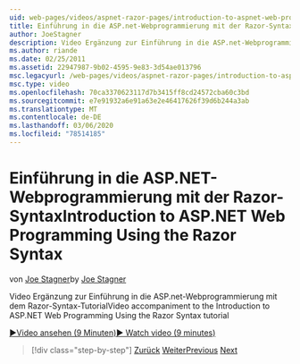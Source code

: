 ```yaml
---
uid: web-pages/videos/aspnet-razor-pages/introduction-to-aspnet-web-programming-using-the-razor-syntax
title: Einführung in die ASP.net-Webprogrammierung mit der Razor-Syntax | Microsoft-Dokumentation
author: JoeStagner
description: Video Ergänzung zur Einführung in die ASP.net-Webprogrammierung mit dem Razor-Syntax-Tutorial
ms.author: riande
ms.date: 02/25/2011
ms.assetid: 22947987-9b02-4595-9e83-3d54ae013796
msc.legacyurl: /web-pages/videos/aspnet-razor-pages/introduction-to-aspnet-web-programming-using-the-razor-syntax
msc.type: video
ms.openlocfilehash: 70ca3370623117d7b3415ff8cd24572cba60c3bd
ms.sourcegitcommit: e7e91932a6e91a63e2e46417626f39d6b244a3ab
ms.translationtype: MT
ms.contentlocale: de-DE
ms.lasthandoff: 03/06/2020
ms.locfileid: "78514185"
---
```

# <a name="introduction-to-aspnet-web-programming-using-the-razor-syntax"></a><span data-ttu-id="d5ff1-103">Einführung in die ASP.NET-Webprogrammierung mit der Razor-Syntax</span><span class="sxs-lookup"><span data-stu-id="d5ff1-103">Introduction to ASP.NET Web Programming Using the Razor Syntax</span></span>

<span data-ttu-id="d5ff1-104">von [Joe Stagner](https://github.com/JoeStagner)</span><span class="sxs-lookup"><span data-stu-id="d5ff1-104">by [Joe Stagner](https://github.com/JoeStagner)</span></span>

<span data-ttu-id="d5ff1-105">Video Ergänzung zur Einführung in die ASP.net-Webprogrammierung mit dem Razor-Syntax-Tutorial</span><span class="sxs-lookup"><span data-stu-id="d5ff1-105">Video accompaniment to the Introduction to ASP.NET Web Programming Using the Razor Syntax tutorial</span></span>

[<span data-ttu-id="d5ff1-106">&#9654;Video ansehen (9 Minuten)</span><span class="sxs-lookup"><span data-stu-id="d5ff1-106">&#9654; Watch video (9 minutes)</span></span>](https://channel9.msdn.com/Blogs/ASP-NET-Site-Videos/introduction-to-aspnet-web-programming-using-the-razor-syntax)

> [!div class="step-by-step"]
> <span data-ttu-id="d5ff1-107">[Zurück](getting-started-with-webmatrix-and-aspnet-web-pages.md)
> [Weiter](creating-a-consistent-look-part-1.md)</span><span class="sxs-lookup"><span data-stu-id="d5ff1-107">[Previous](getting-started-with-webmatrix-and-aspnet-web-pages.md)
[Next](creating-a-consistent-look-part-1.md)</span></span>
